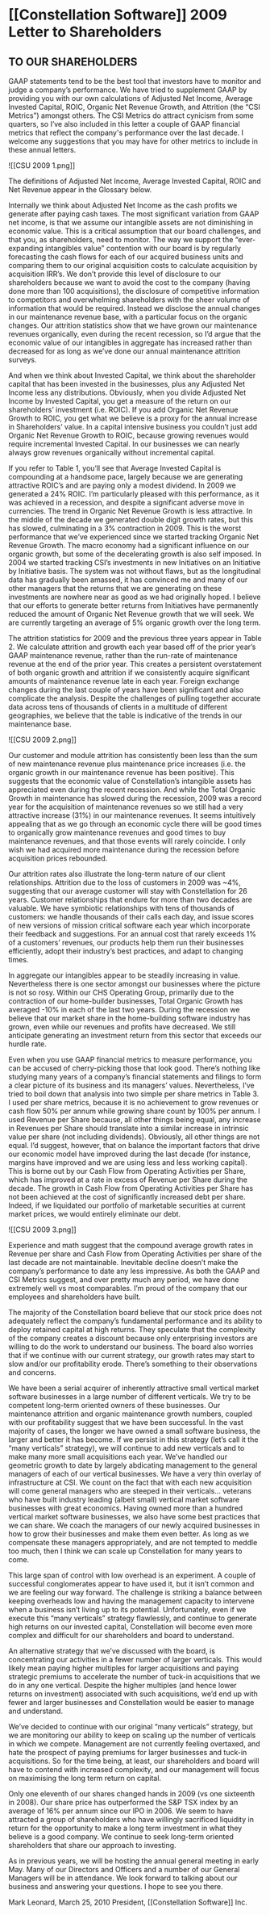 # [[Constellation Software]] 2009 Letter to Shareholders

## TO OUR SHAREHOLDERS 

GAAP statements tend to be the best tool that investors have to monitor and judge a company’s performance. We have tried to supplement GAAP by providing you with our own calculations of Adjusted Net Income, Average Invested Capital, ROIC, Organic Net Revenue Growth, and Attrition (the “CSI Metrics”) amongst others. The CSI Metrics do attract cynicism from some quarters, so I’ve also included in this letter a couple of GAAP financial metrics that reflect the company's performance over the last decade. I welcome any suggestions that you may have for other metrics to include in these annual letters.

![[CSU 2009 1.png]]

The definitions of Adjusted Net Income, Average Invested Capital, ROIC and Net Revenue appear in the Glossary below. 

Internally we think about Adjusted Net Income as the cash profits we generate after paying cash taxes. The most significant variation from GAAP net income, is that we assume our intangible assets are not diminishing in economic value. This is a critical assumption that our board challenges, and that you, as shareholders, need to monitor. The way we support the “ever-expanding intangibles value” contention with our board is by regularly forecasting the cash flows for each of our acquired business units and comparing them to our original acquisition costs to calculate acquisition by acquisition IRR’s. We don’t provide this level of disclosure to our shareholders because we want to avoid the cost to the company (having done more than 100 acquisitions), the disclosure of competitive information to competitors and overwhelming shareholders with the sheer volume of information that would be required. Instead we disclose the annual changes in our maintenance revenue base, with a particular focus on the organic changes. Our attrition statistics show that we have grown our maintenance revenues organically, even during the recent recession, so I’d argue that the economic value of our intangibles in aggregate has increased rather than decreased for as long as we’ve done our annual maintenance attrition surveys. 

And when we think about Invested Capital, we think about the shareholder capital that has been invested in the businesses, plus any Adjusted Net Income less any distributions. Obviously, when you divide Adjusted Net Income by Invested Capital, you get a measure of the return on our shareholders’ investment (i.e. ROIC). If you add Organic Net Revenue Growth to ROIC, you get what we believe is a proxy for the annual increase in Shareholders’ value. In a capital intensive business you couldn’t just add Organic Net Revenue Growth to ROIC, because growing revenues would require incremental Invested Capital. In our businesses we can nearly always grow revenues organically without incremental capital.

If you refer to Table 1, you’ll see that Average Invested Capital is compounding at a handsome pace, largely because we are generating attractive ROIC’s and are paying only a modest dividend. In 2009 we generated a 24% ROIC. I’m particularly pleased with this performance, as it was achieved in a recession, and despite a significant adverse move in currencies. The trend in Organic Net Revenue Growth is less attractive. In the middle of the decade we generated double digit growth rates, but this has slowed, culminating in a 3% contraction in 2009. This is the worst performance that we’ve experienced since we started tracking Organic Net Revenue Growth. The macro economy had a significant influence on our organic growth, but some of the decelerating growth is also self imposed. In 2004 we started tracking CSI’s investments in new Initiatives on an Initiative by Initiative basis. The system was not without flaws, but as the longitudinal data has gradually been amassed, it has convinced me and many of our other managers that the returns that we are generating on these investments are nowhere near as good as we had originally hoped. I believe that our efforts to generate better returns from Initiatives have permanently reduced the amount of Organic Net Revenue growth that we will seek. We are currently targeting an average of 5% organic growth over the long term. 

The attrition statistics for 2009 and the previous three years appear in Table 2. We calculate attrition and growth each year based off of the prior year’s GAAP maintenance revenue, rather than the run-rate of maintenance revenue at the end of the prior year. This creates a persistent overstatement of both organic growth and attrition if we consistently acquire significant amounts of maintenance revenue late in each year. Foreign exchange changes during the last couple of years have been significant and also complicate the analysis. Despite the challenges of pulling together accurate data across tens of thousands of clients in a multitude of different geographies, we believe that the table is indicative of the trends in our maintenance base.

![[CSU 2009 2.png]]


Our customer and module attrition has consistently been less than the sum of new maintenance revenue plus maintenance price increases (i.e. the organic growth in our maintenance revenue has been positive). This suggests that the economic value of Constellation’s intangible assets has appreciated even during the recent recession. And while the Total Organic Growth in maintenance has slowed during the recession, 2009 was a record year for the acquisition of maintenance revenues so we still had a very attractive increase (31%) in our maintenance revenues. It seems intuitively appealing that as we go through an economic cycle there will be good times to organically grow maintenance revenues and good times to buy maintenance revenues, and that those events will rarely coincide. I only wish we had acquired more maintenance during the recession before acquisition prices rebounded. 

Our attrition rates also illustrate the long-term nature of our client relationships. Attrition due to the loss of customers in 2009 was ~4%, suggesting that our average customer will stay with Constellation for 26 years. Customer relationships that endure for more than two decades are valuable. We have symbiotic relationships with tens of thousands of customers: we handle thousands of their calls each day, and issue scores of new versions of mission critical software each year which incorporate their feedback and suggestions. For an annual cost that rarely exceeds 1% of a customers’ revenues, our products help them run their businesses efficiently, adopt their industry’s best practices, and adapt to changing times. 

In aggregate our intangibles appear to be steadily increasing in value. Nevertheless there is one sector amongst our businesses where the picture is not so rosy. Within our CHS Operating Group, primarily due to the contraction of our home-builder businesses, Total Organic Growth has averaged -10% in each of the last two years. During the recession we believe that our market share in the home-building software industry has grown, even while our revenues and profits have decreased. We still anticipate generating an investment return from this sector that exceeds our hurdle rate. 

Even when you use GAAP financial metrics to measure performance, you can be accused of cherry-picking those that look good. There’s nothing like studying many years of a company’s financial statements and filings to form a clear picture of its business and its managers’ values. Nevertheless, I’ve tried to boil down that analysis into two simple per share metrics in Table 3. I used per share metrics, because it is no achievement to grow revenues or cash flow 50% per annum while growing share count by 100% per annum. I used Revenue per Share because, all other things being equal, any increase in Revenues per Share should translate into a similar increase in intrinsic value per share (not including dividends). Obviously, all other things are not equal. I’d suggest, however, that on balance the important factors that drive our economic model have improved during the last decade (for instance, margins have improved and we are using less and less working capital). This is borne out by our Cash Flow from Operating Activities per Share, which has improved at a rate in excess of Revenue per Share during the decade. The growth in Cash Flow from Operating Activities per Share has not been achieved at the cost of significantly increased debt per share. Indeed, if we liquidated our portfolio of marketable securities at current market prices, we would entirely eliminate our debt.

![[CSU 2009 3.png]]

Experience and math suggest that the compound average growth rates in Revenue per share and Cash Flow from Operating Activities per share of the last decade are not maintainable. Inevitable decline doesn’t make the company’s performance to date any less impressive. As both the GAAP and CSI Metrics suggest, and over pretty much any period, we have done extremely well vs most comparables. I’m proud of the company that our employees and shareholders have built. 

The majority of the Constellation board believe that our stock price does not adequately reflect the company’s fundamental performance and its ability to deploy retained capital at high returns. They speculate that the complexity of the company creates a discount because only enterprising investors are willing to do the work to understand our business. The board also worries that if we continue with our current strategy, our growth rates may start to slow and/or our profitability erode. There’s something to their observations and concerns.



We have been a serial acquirer of inherently attractive small vertical market software businesses in a large number of different verticals. We try to be competent long-term oriented owners of these businesses. Our maintenance attrition and organic maintenance growth numbers, coupled with our profitability suggest that we have been successful. In the vast majority of cases, the longer we have owned a small software business, the larger and better it has become. If we persist in this strategy (let’s call it the “many verticals” strategy), we will continue to add new verticals and to make many more small acquisitions each year. We’ve handled our geometric growth to date by largely abdicating management to the general managers of each of our vertical businesses. We have a very thin overlay of infrastructure at CSI. We count on the fact that with each new acquisition will come general managers who are steeped in their verticals… veterans who have built industry leading (albeit small) vertical market software businesses with great economics. Having owned more than a hundred vertical market software businesses, we also have some best practices that we can share. We coach the managers of our newly acquired businesses in how to grow their businesses and make them even better. As long as we compensate these managers appropriately, and are not tempted to meddle too much, then I think we can scale up Constellation for many years to come. 

This large span of control with low overhead is an experiment. A couple of successful conglomerates appear to have used it, but it isn’t common and we are feeling our way forward. The challenge is striking a balance between keeping overheads low and having the management capacity to intervene when a business isn’t living up to its potential. Unfortunately, even if we execute this “many verticals” strategy flawlessly, and continue to generate high returns on our invested capital, Constellation will become even more complex and difficult for our shareholders and board to understand.

An alternative strategy that we’ve discussed with the board, is concentrating our activities in a fewer number of larger verticals. This would likely mean paying higher multiples for larger acquisitions and paying strategic premiums to accelerate the number of tuck-in acquisitions that we do in any one vertical. Despite the higher multiples (and hence lower returns on investment) associated with such acquisitions, we’d end up with fewer and larger businesses and Constellation would be easier to manage and understand.

We’ve decided to continue with our original “many verticals” strategy, but we are monitoring our ability to keep on scaling up the number of verticals in which we compete. Management are not currently feeling overtaxed, and hate the prospect of paying premiums for larger businesses and tuck-in acquisitions. So for the time being, at least, our shareholders and board will have to contend with increased complexity, and our management will focus on maximising the long term return on capital. 

Only one eleventh of our shares changed hands in 2009 (vs one sixteenth in 2008). Our share price has outperformed the S&P TSX index by an average of 16% per annum since our IPO in 2006. We seem to have attracted a group of shareholders who have willingly sacrificed liquidity in return for the opportunity to make a long term investment in what they believe is a good company. We continue to seek long-term oriented shareholders that share our approach to investing.


As in previous years, we will be hosting the annual general meeting in early May. Many of our Directors and Officers and a number of our General Managers will be in attendance. We look forward to talking about our business and answering your questions. I hope to see you there. 


Mark Leonard, March 25, 2010 
President, [[Constellation Software]] Inc.